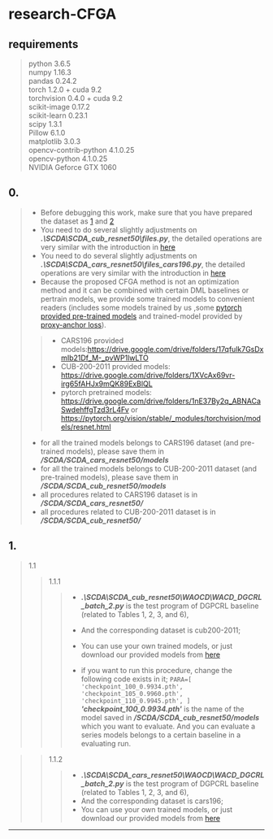 # research-CFGA

## requirements
> python                3.6.5  
> numpy 1.16.3  
> pandas 0.24.2  
> torch 1.2.0 + cuda 9.2  
> torchvision 0.4.0 + cuda 9.2  
> scikit-image 0.17.2  
> scikit-learn 0.23.1  
> scipy 1.3.1  
> Pillow 6.1.0  
> matplotlib 3.0.3  
> opencv-contrib-python 4.1.0.25  
> opencv-python         4.1.0.25  
> NVIDIA Geforce GTX 1060

## 0.
> + Before debugging this work, make sure that you have prepared the dataset as [1](https://github.com/mikiyukio/CFGA_CUB200-2011_train/blob/main/README.md) and [2](https://github.com/mikiyukio/CFGA_CARS196_train/blob/main/README.md)
> + You need to do several slightly adjustments on ***.\SCDA\SCDA_cub_resnet50\files.py***, the detailed operations are very similar with the introduction in [here](https://github.com/mikiyukio/CFGA_CUB200-2011_train/blob/main/README.md)
> + You need to do several slightly adjustments on ***.\SCDA\SCDA_cars_resnet50\files_cars196.py***, the detailed operations are very similar with the introduction in [here](https://github.com/mikiyukio/CFGA_CARS196_train/blob/main/README.md)
> + Because the proposed CFGA method is not an optimization method and it can be combined with certain DML baselines or pertrain models, we provide some trained models to convenient readers (includes some models trained by us ,some [pytorch provided pre-trained models](https://pytorch.org/vision/stable/_modules/torchvision/models/resnet.html) and trained-model provided by [proxy-anchor loss](https://github.com/tjddus9597/Proxy-Anchor-CVPR2020)).
> > + CARS196 provided models:https://drive.google.com/drive/folders/17qfulk7GsDxmIb21Df_M-_pvWP1lwLTO
> > + CUB-200-2011 provided models: https://drive.google.com/drive/folders/1XVcAx69vr-irg65fAHJx9mQK89ExBlQL
> > + pytorch pretrained models: https://drive.google.com/drive/folders/1nE37By2q_ABNACaSwdehffgTzd3rL4Fv or https://pytorch.org/vision/stable/_modules/torchvision/models/resnet.html
>
> + for all the trained models belongs to CARS196 dataset (and pre-trained models), please save them in ***/SCDA/SCDA_cars_resnet50/models*** 
> + for all the trained models belongs to CUB-200-2011 dataset (and pre-trained models), please save them in ***/SCDA/SCDA_cub_resnet50/models*** 
> + all procedures related to CARS196 dataset is in ***/SCDA/SCDA_cars_resnet50/*** 
> + all procedures related to CUB-200-2011 dataset is in ***/SCDA/SCDA_cub_resnet50/*** 

## 1.
>1.1
>>1.1.1
>>> + ***.\SCDA\SCDA_cub_resnet50\WAOCD\WACD_DGCRL_batch_2.py*** is the test program of DGPCRL baseline (related to Tables 1, 2, 3, and 6),  
>>> + And the corresponding dataset is cub200-2011;
>>> + You can use your own trained models, or just download our provided models from [here](https://drive.google.com/drive/folders/1bqRyOl4ohmtBkhwgFZXNLzyZsVU3nnpH)
>>> 
>>> + if you want to run this procedure, change the following code exists in it; 
>>>  `PARA=[
        'checkpoint_100_0.9934.pth',
        'checkpoint_105_0.9960.pth',
        'checkpoint_110_0.9945.pth',
]`
>>>***'checkpoint_100_0.9934.pth'*** is the name of the model saved in ***/SCDA/SCDA_cub_resnet50/models*** which you want to evaluate. 
>>>And you can evaluate a series models belongs to a certain baseline in a evaluating run.

>
>>1.1.2
>>> + ***.\SCDA\SCDA_cars_resnet50\WAOCD\WACD_DGCRL_batch_2.py*** is the test program of DGPCRL baseline (related to Tables 1, 2, 3, and 6),
>>> + And the corresponding dataset is cars196; 
>>> + You can use your own trained models, or just download our provided models from [here](https://drive.google.com/drive/folders/1MVPiA95FcVT4Hn40799w6pYVY0F6yaVd)


-------
